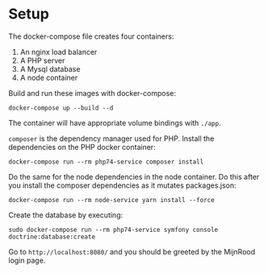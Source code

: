 # Setup

The docker-compose file creates four containers:
1. An nginx load balancer
2. A PHP server
3. A Mysql database
4. A node container

Build and run these images with docker-compose:

`docker-compose up --build --d`

The container will have appropriate volume bindings with `./app`.

`composer` is the dependency manager used for PHP. Install the dependencies on the PHP docker container:

`docker-compose run --rm php74-service composer install`

Do the same for the node dependencies in the node container.
Do this after you install the composer dependencies as it mutates packages.json:

`docker-compose run --rm node-service yarn install --force`

Create the database by executing:

`sudo docker-compose run --rm php74-service symfony console doctrine:database:create`

Go to `http://localhost:8080/` and you should be greeted by the MijnRood login page.
